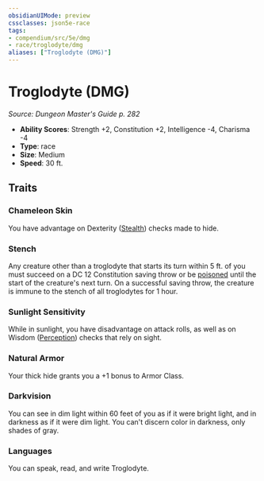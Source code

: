 ```yaml
---
obsidianUIMode: preview
cssclasses: json5e-race
tags:
- compendium/src/5e/dmg
- race/troglodyte/dmg
aliases: ["Troglodyte (DMG)"]
---
```

# Troglodyte (DMG)
*Source: Dungeon Master's Guide p. 282*  

- **Ability Scores**: Strength +2, Constitution +2, Intelligence -4, Charisma -4
- **Type**: race
- **Size**: Medium
- **Speed**: 30 ft.

## Traits

### Chameleon Skin

You have advantage on Dexterity ([Stealth](/compendium/rules/skills.md#Stealth)) checks made to hide.

### Stench

Any creature other than a troglodyte that starts its turn within 5 ft. of you must succeed on a DC 12 Constitution saving throw or be [poisoned](2.%20GM%20Tools/Misc%20DND%20Handbook/compendium/rules/conditions.md#poisoned) until the start of the creature's next turn. On a successful saving throw, the creature is immune to the stench of all troglodytes for 1 hour.

### Sunlight Sensitivity

While in sunlight, you have disadvantage on attack rolls, as well as on Wisdom ([Perception](/compendium/rules/skills.md#Perception)) checks that rely on sight.

### Natural Armor

Your thick hide grants you a +1 bonus to Armor Class.

### Darkvision

You can see in dim light within 60 feet of you as if it were bright light, and in darkness as if it were dim light. You can't discern color in darkness, only shades of gray.

### Languages

You can speak, read, and write Troglodyte.